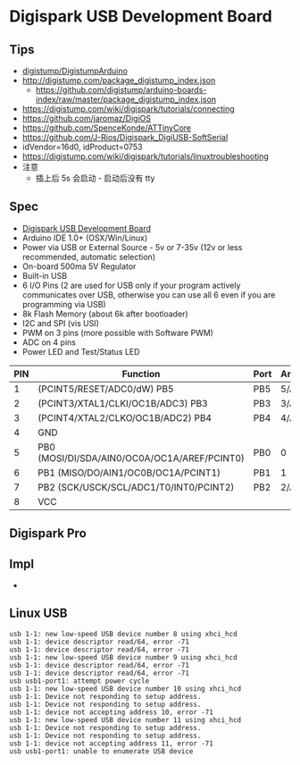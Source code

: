 # Digispark USB Development Board

## Tips

- [digistump/DigistumpArduino](https://github.com/digistump/DigistumpArduino)
- http://digistump.com/package_digistump_index.json
  - https://github.com/digistump/arduino-boards-index/raw/master/package_digistump_index.json
- https://digistump.com/wiki/digispark/tutorials/connecting
- https://github.com/jaromaz/DigiOS
- https://github.com/SpenceKonde/ATTinyCore
- https://github.com/J-Rios/Digispark_DigiUSB-SoftSerial
- idVendor=16d0, idProduct=0753
- https://digistump.com/wiki/digispark/tutorials/linuxtroubleshooting
- 注意
  - 插上后 5s 会启动 - 启动后没有 tty

## Spec

- [Digispark USB Development Board](http://digistump.com/products/1)
- Arduino IDE 1.0+ (OSX/Win/Linux)
- Power via USB or External Source - 5v or 7-35v (12v or less recommended, automatic selection)
- On-board 500ma 5V Regulator
- Built-in USB
- 6 I/O Pins (2 are used for USB only if your program actively communicates over USB, otherwise you can use all 6 even if you are programming via USB)
- 8k Flash Memory (about 6k after bootloader)
- I2C and SPI (vis USI)
- PWM on 3 pins (more possible with Software PWM)
- ADC on 4 pins
- Power LED and Test/Status LED

| PIN | Function                                     | Port | Arduino | Peripherals |
| --- | -------------------------------------------- | ---- | ------- | ----------- |
| 1   | (PCINT5/RESET/ADC0/dW) PB5                   | PB5  | 5/A0    |
| 2   | (PCINT3/XTAL1/CLKI/OC1B/ADC3) PB3            | PB3  | 3/A3    | USB M       |
| 3   | (PCINT4/XTAL2/CLKO/OC1B/ADC2) PB4            | PB4  | 4/A2    | USB P       |
| 4   | GND                                          |      |         |
| 5   | PB0 (MOSI/DI/SDA/AIN0/OC0A/OC1A/AREF/PCINT0) | PB0  | 0       | SDA         |
| 6   | PB1 (MISO/DO/AIN1/OC0B/OC1A/PCINT1)          | PB1  | 1       |
| 7   | PB2 (SCK/USCK/SCL/ADC1/T0/INT0/PCINT2)       | PB2  | 2/A1    | SCL         |
| 8   | VCC                                          |      |

## Digispark Pro

## Impl

- [](https://hamprojects.wordpress.com/2018/12/27/digispark-microcontrollers-implementation)

## Linux USB

```
usb 1-1: new low-speed USB device number 8 using xhci_hcd
usb 1-1: device descriptor read/64, error -71
usb 1-1: device descriptor read/64, error -71
usb 1-1: new low-speed USB device number 9 using xhci_hcd
usb 1-1: device descriptor read/64, error -71
usb 1-1: device descriptor read/64, error -71
usb usb1-port1: attempt power cycle
usb 1-1: new low-speed USB device number 10 using xhci_hcd
usb 1-1: Device not responding to setup address.
usb 1-1: Device not responding to setup address.
usb 1-1: device not accepting address 10, error -71
usb 1-1: new low-speed USB device number 11 using xhci_hcd
usb 1-1: Device not responding to setup address.
usb 1-1: Device not responding to setup address.
usb 1-1: device not accepting address 11, error -71
usb usb1-port1: unable to enumerate USB device
```
